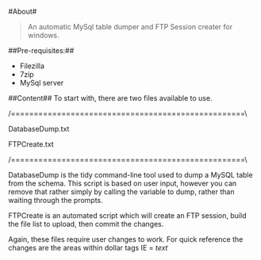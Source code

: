 #About#
> An automatic MySql table dumper and FTP Session creater for windows.

##Pre-requisites:##
- Filezilla
- 7zip
- MySql server

##Content##
To start with, there are two files available to use.

/===================================================\

DatabaseDump.txt

FTPCreate.txt

/===================================================\

DatabaseDump is the tidy command-line tool used to dump a MySQL table from the schema. This script is based on user input, however you can remove that rather simply by calling the variable to dump, rather than waiting through the prompts.

FTPCreate is an automated script which will create an FTP session, build the file list to upload, then commit the changes.

Again, these files require user changes to work. For quick reference the changes are the areas within dollar tags IE = $text$
